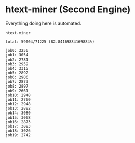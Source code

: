 # htext-miner (Second Engine)

Everything doing here is automated.

```
htext-miner

total: 59004/71225 (82.84169884169884%)

job0: 3256
job1: 3054
job2: 2781
job3: 2959
job4: 3315
job5: 2892
job6: 2906
job7: 2873
job8: 2897
job9: 2661
job10: 2948
job11: 2760
job12: 2948
job13: 2882
job14: 3080
job15: 3068
job16: 2873
job17: 3083
job18: 3026
job19: 2742
```